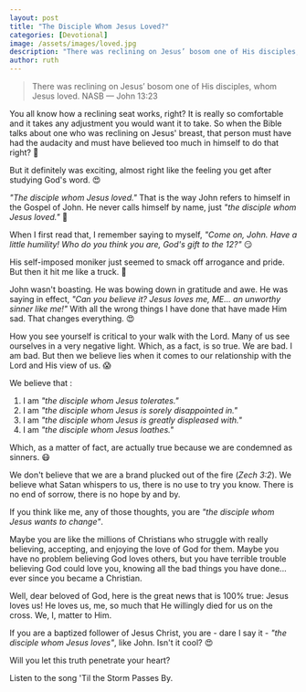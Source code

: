 ```yaml
---
layout: post
title: "The Disciple Whom Jesus Loved?"
categories: [Devotional]
image: /assets/images/loved.jpg
description: "There was reclining on Jesus’ bosom one of His disciples, whom Jesus loved. John 13:23"
author: ruth
---
```


> There was reclining on Jesus’ bosom one of His disciples, whom Jesus loved. NASB — John 13:23

You all know how a reclining seat works, right? It is really so comfortable and it takes any adjustment you would want it to take. So when the Bible talks about one who was reclining on Jesus' breast, that person must have had the audacity and must have believed too much in himself to do that right? 🤔

But it definitely was exciting, almost right like the feeling you get after studying God's word. 😍

_"The disciple whom Jesus loved."_ That is the way John refers to himself in the Gospel of John. He never calls himself by name, just _"the disciple whom Jesus loved."_ 🤗

When I first read that, I remember saying to myself, _"Come on, John. Have a little humility! Who do you think you are, God's gift to the 12?"_ 😏

His self-imposed moniker just seemed to smack off arrogance and pride. But then it hit me like a truck. 🤔

John wasn't boasting. He was bowing down in gratitude and awe. He was saying in effect, _"Can you believe it? Jesus loves me, ME... an unworthy sinner like me!"_ With all the wrong things I have done that have made Him sad. That changes everything. 😍

How you see yourself is critical to your walk with the Lord. Many of us see ourselves in a very negative light. Which, as a fact, is so true. We are bad. I am bad. But then we believe lies when it comes to our relationship with the Lord and His view of us. 😱

We believe that :

1. I am _"the disciple whom Jesus tolerates."_
2. I am _"the disciple whom Jesus is sorely disappointed in."_
3. I am _"the disciple whom Jesus is greatly displeased with."_
4. I am _"the disciple whom Jesus loathes."_

Which, as a matter of fact, are actually true because we are condemned as sinners. 😷

We don't believe that we are a brand plucked out of the fire (_Zech 3:2_). We believe what Satan whispers to us, there is no use to try you know. There is no end of sorrow, there is no hope by and by.

If you think like me, any of those thoughts, you are _"the disciple whom Jesus wants to change"_.

Maybe you are like the millions of Christians who struggle with really believing, accepting, and enjoying the love of God for them. Maybe you have no problem believing God loves others, but you have terrible trouble believing God could love you, knowing all the bad things you have done... ever since you became a Christian.

Well, dear beloved of God, here is the great news that is 100% true: Jesus loves us! He loves us, me, so much that He willingly died for us on the cross. We, I, matter to Him.

If you are a baptized follower of Jesus Christ, you are - dare I say it - _"the disciple whom Jesus loves"_, like John. Isn't it cool? 😍

Will you let this truth penetrate your heart?

Listen to the song 'Til the Storm Passes By.

<iframe width="560" height="315" data-src="https://www.youtube.com/embed/0JQX25fnDGE" frameborder="0" allow="accelerometer; autoplay; encrypted-media; gyroscope; picture-in-picture" allowfullscreen class="lazyload"></iframe>
